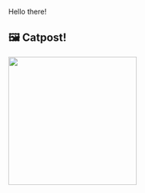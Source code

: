 Hello there!



## 🖼️ Catpost!

<sub>
    <img src="https://cdn2.thecatapi.com/images/3r8.gif" height="256">
</sub>

